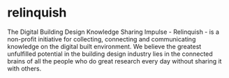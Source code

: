 relinquish
==========

The Digital Building Design Knowledge Sharing Impulse - Relinquish - is a non-profit initiative for collecting, connecting and communicating knowledge on the digital built environment. We believe the greatest unfulfilled potential in the building design industry lies in the connected brains of all the people who do great research every day without sharing it with others.
